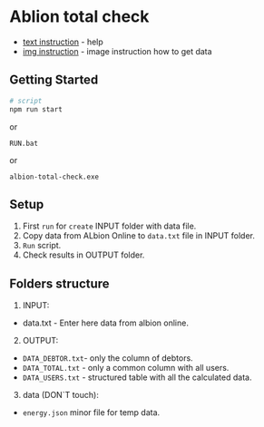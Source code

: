 # Ablion total check

- [text instruction](/README.txt) - help
- [img instruction](/README.txt) - image instruction how to get data

## Getting Started

```bash
# script
npm run start
```

or

```
RUN.bat
```

or

```
albion-total-check.exe
```

## Setup

1. First `run` for `create` INPUT folder with data file.
2. Copy data from ALbion Online to `data.txt` file in INPUT folder.
3. `Run` script.
4. Check results in OUTPUT folder.

## Folders structure

1. INPUT:

- data.txt - Enter here data from albion online.

2. OUTPUT:

- `DATA_DEBTOR.txt`- only the column of debtors.
- `DATA_TOTAL.txt` - only a common column with all users.
- `DATA_USERS.txt` - structured table with all the calculated data.

3. data (DON`T touch):

- `energy.json` minor file for temp data.
